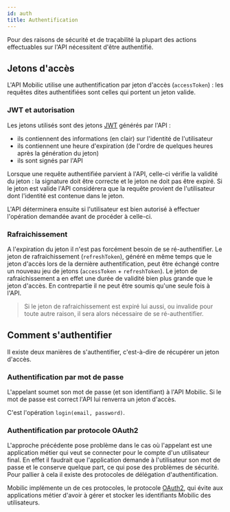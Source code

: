 ```yaml
---
id: auth
title: Authentification
---
```


Pour des raisons de sécurité et de traçabilité la plupart des actions effectuables sur l'API nécessitent d'être authentifié.

## Jetons d'accès

L'API Mobilic utilise une authentification par jeton d'accès (`accessToken`) : les requêtes dites authentifiées sont celles qui portent un jeton valide.

### JWT et autorisation

Les jetons utilisés sont des jetons [JWT](https://jwt.io) générés par l'API :

- ils contiennent des informations (en clair) sur l'identité de l'utilisateur
- ils contiennent une heure d'expiration (de l'ordre de quelques heures après la génération du jeton)
- ils sont signés par l'API

Lorsque une requête authentifiée parvient à l'API, celle-ci vérifie la validité du jeton : la signature doit être correcte et le jeton ne doit pas être expiré. Si le jeton est valide l'API considérera que la requête provient de l'utilisateur dont l'identité est contenue dans le jeton.

L'API déterminera ensuite si l'utilisateur est bien autorisé à effectuer l'opération demandée avant de procéder à celle-ci.

### Rafraichissement

A l'expiration du jeton il n'est pas forcément besoin de se ré-authentifier. Le jeton de rafraichissement (`refreshToken`), généré en même temps que le jeton d'accès lors de la dernière authentification, peut être échangé contre un nouveau jeu de jetons (`accessToken` + `refreshToken`). Le jeton de rafraichissement a en effet une durée de validité bien plus grande que le jeton d'accès. En contrepartie il ne peut être soumis qu'une seule fois à l'API.

> Si le jeton de rafraichissement est expiré lui aussi, ou invalide pour toute autre raison, il sera alors nécessaire de se ré-authentifier.

## Comment s'authentifier

Il existe deux manières de s'authentifier, c'est-à-dire de récupérer un jeton d'accès.

### Authentification par mot de passe

L'appelant soumet son mot de passe (et son identifiant) à l'API Mobilic. Si le mot de passe est correct l'API lui renverra un jeton d'accès.

C'est l'opération `login(email, password)`.

### Authentification par protocole OAuth2

L'approche précédente pose problème dans le cas où l'appelant est une application métier qui veut se connecter pour le compte d'un utilisateur final. En effet il faudrait que l'application demande à l'utilisateur son mot de passe et le conserve quelque part, ce qui pose des problèmes de sécurité. Pour pallier à cela il existe des protocoles de délégation d'authentification.

Mobilic implémente un de ces protocoles, le protocole [OAuth2](https://oauth.net/2/), qui évite aux applications métier d'avoir à gérer et stocker les identifiants Mobilic des utilisateurs.
